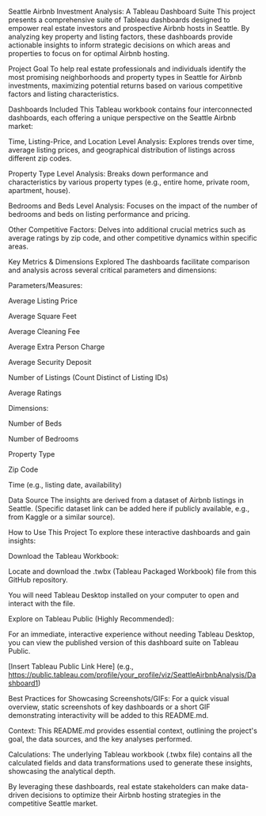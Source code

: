 Seattle Airbnb Investment Analysis: A Tableau Dashboard Suite
This project presents a comprehensive suite of Tableau dashboards designed to empower real estate investors and prospective Airbnb hosts in Seattle. By analyzing key property and listing factors, these dashboards provide actionable insights to inform strategic decisions on which areas and properties to focus on for optimal Airbnb hosting.

Project Goal
To help real estate professionals and individuals identify the most promising neighborhoods and property types in Seattle for Airbnb investments, maximizing potential returns based on various competitive factors and listing characteristics.

Dashboards Included
This Tableau workbook contains four interconnected dashboards, each offering a unique perspective on the Seattle Airbnb market:

Time, Listing-Price, and Location Level Analysis: Explores trends over time, average listing prices, and geographical distribution of listings across different zip codes.

Property Type Level Analysis: Breaks down performance and characteristics by various property types (e.g., entire home, private room, apartment, house).

Bedrooms and Beds Level Analysis: Focuses on the impact of the number of bedrooms and beds on listing performance and pricing.

Other Competitive Factors: Delves into additional crucial metrics such as average ratings by zip code, and other competitive dynamics within specific areas.

Key Metrics & Dimensions Explored
The dashboards facilitate comparison and analysis across several critical parameters and dimensions:

Parameters/Measures:

Average Listing Price

Average Square Feet

Average Cleaning Fee

Average Extra Person Charge

Average Security Deposit

Number of Listings (Count Distinct of Listing IDs)

Average Ratings

Dimensions:

Number of Beds

Number of Bedrooms

Property Type

Zip Code

Time (e.g., listing date, availability)

Data Source
The insights are derived from a dataset of Airbnb listings in Seattle. (Specific dataset link can be added here if publicly available, e.g., from Kaggle or a similar source).

How to Use This Project
To explore these interactive dashboards and gain insights:

Download the Tableau Workbook:

Locate and download the .twbx (Tableau Packaged Workbook) file from this GitHub repository.

You will need Tableau Desktop installed on your computer to open and interact with the file.

Explore on Tableau Public (Highly Recommended):

For an immediate, interactive experience without needing Tableau Desktop, you can view the published version of this dashboard suite on Tableau Public.

[Insert Tableau Public Link Here] (e.g., https://public.tableau.com/profile/your_profile/viz/SeattleAirbnbAnalysis/Dashboard1)

Best Practices for Showcasing
Screenshots/GIFs: For a quick visual overview, static screenshots of key dashboards or a short GIF demonstrating interactivity will be added to this README.md.

Context: This README.md provides essential context, outlining the project's goal, the data sources, and the key analyses performed.

Calculations: The underlying Tableau workbook (.twbx file) contains all the calculated fields and data transformations used to generate these insights, showcasing the analytical depth.

By leveraging these dashboards, real estate stakeholders can make data-driven decisions to optimize their Airbnb hosting strategies in the competitive Seattle market.

